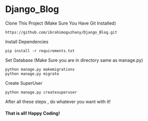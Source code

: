 # Django_Blog



Clone This Project (Make Sure You Have Git Installed)
```
https://github.com/ibrahimoguzhany/Django_Blog.git
```
Install Dependencies 

```
pip install -r requirements.txt
```

Set Database (Make Sure you are in directory same as manage.py)
```
python manage.py makemigrations
python manage.py migrate
```
Create SuperUser 
```
python manage.py createsuperuser
```

After all these steps , do whatever you want with it! 

#### That is all! Happy Coding!
